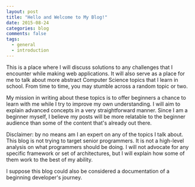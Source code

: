 ```yaml
---
layout: post
title: "Hello and Welcome to My Blog!"
date: 2015-08-24
categories: blog
comments: false
tags:
  - general
  - introduction
---
```


This is a place where I will discuss solutions to any challenges that I encounter while making web applications. It will also serve as a place for me to talk about more abstract Computer Science topics that I learn in school. From time to time, you may stumble across a random topic or two.

My mission in writing about these topics is to offer beginners a chance to learn with me while I try to improve my own understanding. I will aim to explain advanced concepts in a very straightforward manner. Since I am a beginner myself, I believe my posts will be more relatable to the beginner audience than some of the content that's already out there.

Disclaimer: by no means am I an expert on any of the topics I talk about. This blog is not trying to target senior programmers. It is not a high-level analysis on what programmers should be doing. I will not advocate for any specific framework or set of architectures, but I will explain how some of them work to the best of my ability.

I suppose this blog could also be considered a documentation of a beginning developer's journey.